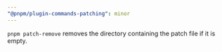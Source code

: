 ```yaml
---
"@pnpm/plugin-commands-patching": minor
---
```


`pnpm patch-remove` removes the directory containing the patch file if it is empty.
